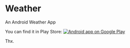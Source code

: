 Weather
==========
 An Android Weather App

You can find it in Play Store:
<a href="https://play.google.com/store/apps/details?id=com.imlongluo.weather">
  <img alt="Android app on Google Play"
       src="https://developer.android.com/images/brand/en_app_rgb_wo_45.png" />
</a>


Thx.



